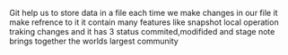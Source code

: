 Git help us to store data in a file 
each time we make changes in our file it make refrence to it 
it contain many features like snapshot local operation traking changes 
and it has 3 status commited,modifided and stage
note
brings together the worlds largest community
